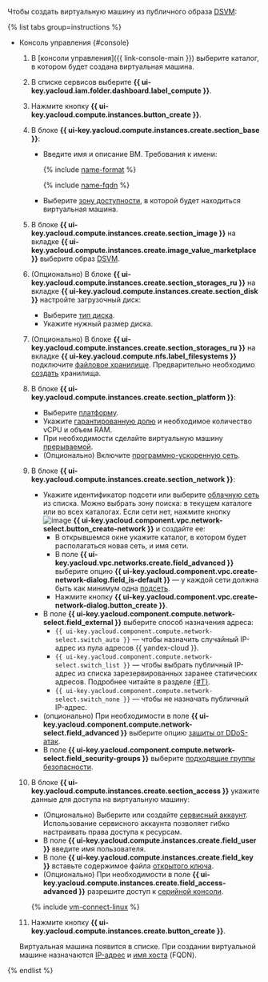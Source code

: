 Чтобы создать виртуальную машину из публичного образа [DSVM](/marketplace/products/f2e4v304qn35mhilnsbc):

{% list tabs group=instructions %}

- Консоль управления {#console}

  1. В [консоли управления]({{ link-console-main }}) выберите каталог, в котором будет создана виртуальная машина.
  1. В списке сервисов выберите **{{ ui-key.yacloud.iam.folder.dashboard.label_compute }}**.
  1. Нажмите кнопку **{{ ui-key.yacloud.compute.instances.button_create }}**.
  1. В блоке **{{ ui-key.yacloud.compute.instances.create.section_base }}**:
      * Введите имя и описание ВМ. Требования к имени:

          {% include [name-format](../../_includes/name-format.md) %}

          {% include [name-fqdn](../../_includes/compute/name-fqdn.md) %}

      * Выберите [зону доступности](../../overview/concepts/geo-scope.md), в которой будет находиться виртуальная машина.
  1. В блоке **{{ ui-key.yacloud.compute.instances.create.section_image }}** на вкладке **{{ ui-key.yacloud.compute.instances.create.image_value_marketplace }}** выберите образ [DSVM](/marketplace/products/yc/dsvm).
  1. (Опционально) В блоке **{{ ui-key.yacloud.compute.instances.create.section_storages_ru }}** на вкладке **{{ ui-key.yacloud.compute.instances.create.section_disk }}** настройте загрузочный диск:
      * Выберите [тип диска](../concepts/disk.md#disks_types).
      * Укажите нужный размер диска.
    1. (Опционально) В блоке **{{ ui-key.yacloud.compute.instances.create.section_storages_ru }}** на вкладке **{{ ui-key.yacloud.compute.nfs.label_filesystems }}** подключите [файловое хранилище](../concepts/filesystem.md). Предварительно необходимо [создать](../operations/filesystem/create.md) хранилища.
  1. В блоке **{{ ui-key.yacloud.compute.instances.create.section_platform }}**:
      * Выберите [платформу](../concepts/vm-platforms.md).
      * Укажите [гарантированную долю](../../compute/concepts/performance-levels.md) и необходимое количество vCPU и объем RAM.
      * При необходимости сделайте виртуальную машину [прерываемой](../concepts/preemptible-vm.md).
      * (Опционально) Включите [программно-ускоренную сеть](../concepts/software-accelerated-network.md).
  1. В блоке **{{ ui-key.yacloud.compute.instances.create.section_network }}**:
      * Укажите идентификатор подсети или выберите [облачную сеть](../../vpc/concepts/network.md#network) из списка. Можно выбрать зону поиска: в текущем каталоге или во всех каталогах. Если сети нет, нажмите кнопку ![image](../../_assets/plus-sign.svg) **{{ ui-key.yacloud.component.vpc.network-select.button_create-network }}** и создайте ее:
          * В открывшемся окне укажите каталог, в котором будет располагаться новая сеть, и имя сети.
          * В поле **{{ ui-key.yacloud.vpc.networks.create.field_advanced }}** выберите опцию **{{ ui-key.yacloud.component.vpc.create-network-dialog.field_is-default }}** — у каждой сети должна быть как минимум одна [подсеть](../../vpc/concepts/network.md#subnet).
          * Нажмите кнопку **{{ ui-key.yacloud.component.vpc.create-network-dialog.button_create }}**.
      * В поле **{{ ui-key.yacloud.component.compute.network-select.field_external }}** выберите способ назначения адреса:
          * `{{ ui-key.yacloud.component.compute.network-select.switch_auto }}` — чтобы назначить случайный IP-адрес из пула адресов {{ yandex-cloud }}.
          * `{{ ui-key.yacloud.component.compute.network-select.switch_list }}` — чтобы выбрать публичный IP-адрес из списка зарезервированных заранее статических адресов. Подробнее читайте в разделе [{#T}](../../vpc/operations/set-static-ip.md).
          * `{{ ui-key.yacloud.component.compute.network-select.switch_none }}` — чтобы не назначать публичный IP-адрес.
      * (опционально) При необходимости в поле **{{ ui-key.yacloud.component.compute.network-select.field_advanced }}** выберите опцию [защиты от DDoS-атак](../../vpc/ddos-protection/index.md).
      * В поле **{{ ui-key.yacloud.component.compute.network-select.field_security-groups }}** выберите [подходящие группы безопасности](../../vpc/concepts/security-groups.md).

  1. В блоке **{{ ui-key.yacloud.compute.instances.create.section_access }}** укажите данные для доступа на виртуальную машину:
      * (Опционально) Выберите или создайте [сервисный аккаунт](../../iam/concepts/index.md#sa). Использование сервисного аккаунта позволяет гибко настраивать права доступа к ресурсам.
      * В поле **{{ ui-key.yacloud.compute.instances.create.field_user }}** введите имя пользователя.
      * В поле **{{ ui-key.yacloud.compute.instances.create.field_key }}** вставьте содержимое файла [открытого ключа](../operations/vm-connect/ssh.md#creating-ssh-keys).
      * (Опционально) При необходимости в поле **{{ ui-key.yacloud.compute.instances.create.field_access-advanced }}** разрешите доступ к [серийной консоли](../operations/index.md#serial-console).

      {% include [vm-connect-linux](../../_includes/vm-connect-linux.md) %}

  1. Нажмите кнопку **{{ ui-key.yacloud.compute.instances.create.button_create }}**.

  Виртуальная машина появится в списке. При создании виртуальной машине назначаются [IP-адрес](../../vpc/concepts/address) и [имя хоста](../../vpc/concepts/address.md#fqdn) (FQDN).

{% endlist %}
